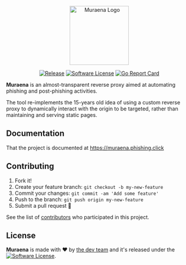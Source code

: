 <p align="center">
  <img alt="Muraena Logo" src="./media/img/muraena_logo.png" height="160" /><br>
	<p align="center">
    <a href="https://github.com/muraenateam/muraena/releases/latest"><img alt="Release" src="https://img.shields.io/github/release/muraenateam/muraena.svg?style=flat-square"></a>
    <a href="https://github.com/muraenateam/muraena/blob/master/LICENSE.md"><img alt="Software License" src="https://img.shields.io/badge/license-BSD3-brightgreen.svg?style=flat-square"></a>
    <a href="https://goreportcard.com/report/github.com/muraenateam/muraena"><img alt="Go Report Card" src="https://goreportcard.com/badge/github.com/muraenateam/muraena?style=flat-square&fuckgithubcache=1"></a>
    </p>

**Muraena** is an almost-transparent reverse proxy aimed at automating phishing and post-phishing activities.

The tool re-implements the 15-years old idea of using a custom reverse proxy to dynamically interact with the 
origin to be targeted, rather than maintaining and serving static pages.


## Documentation

That the project is documented at https://muraena.phishing.click

## Contributing

1. Fork it!
2. Create your feature branch: `git checkout -b my-new-feature`
3. Commit your changes: `git commit -am 'Add some feature'`
4. Push to the branch: `git push origin my-new-feature`
5. Submit a pull request 🤩

See the list of [contributors](https://github.com/muraenateam/muraena/contributors) who participated in this project.

## License

**Muraena** is made with ❤️ by [the dev team](https://github.com/orgs/muraenateam/people) and it's released under the <a href="https://github.com/muraenateam/muraena/blob/master/LICENSE.md"><img alt="Software License" src="https://img.shields.io/badge/license-BSD3-brightgreen.svg?style=flat-square"></a>.
